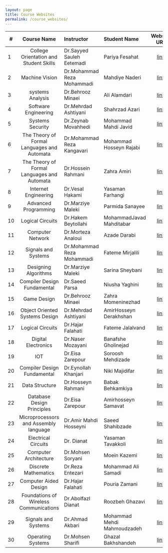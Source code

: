 ```yaml
---
layout: page
title: Course Websites
permalink: /course_websites/
---
```


| # |       Course Name                      |   Instructor     |   Student Name   | Website URL           |Email Sent|
|---|:--------------------------------------:|:-----------------|:-----------------|:---------------------:|:--------:|
| 1 | College Orientation and Student Skills |Dr.Sayyed Sauleh Eetemadi  | Pariya Fesahat            | [link](https://sauleh.github.io/co98) | - |
| 2 |            Machine Vision              |Dr.Mohammad Reza Mohammadi |Mahdiye Naderi             | [link](https://mnaderi98.github.io/Machine-Vision/) | Yes |
| 3 |           systems Analysis             |Dr.Behrooz Minaei          |Ali Alamdari               | [link](https://ali6600alamdari.github.io/course_template/) | Yes |
| 4 |         Software Engineering           |Dr.Mehrdad Ashtiyani       |Shahrzad Azari             | [link](https://shahrzadazari.github.io/software_engineering/) | Yes |
| 5 |           Systems Security             |Dr.Zeynab Movahhedi        |Mohammad Mahdi Javid       | [link](https://mahdi-javid.github.io/CSE) | Yes |
| 6 |          The Theory of Formal Languages and Automata             |Dr.Mohammad Reza Kangavari |Mohammad Hosseyn Rajabi    | [link](https://rajabi78.github.io/course_template/) | Yes |
| 7 |           The Theory of Formal Languages and Automata              |Dr.Hossein Rahmani         |Zahra Amiri                | [link](https://zahra-amiri.github.io/Automata_Theory/) | Yes |
| 8 |         Internet Engineering           |Dr.Vesal Hakami            |Yasaman Farhangi           | [link](https://yasamanfarhangi.github.io/Internet_Engineering/) | Yes|
| 9 |         Advanced Programming           |Dr.Marziye Maleki          |Parmida Sanayee            | [link](https://parmiida.github.io/ap98/) | Yes |
|10 |            Logical Circuits               |Dr.Hakem Beytollahi        |MohammadJavad Mahditabar   | [link](https://mjavadmt.github.io/lc98/) | Yes |
|11 |               Computer Network                 |Dr.Morteza Analoui         |Azade Darabi               | [link](https://azadehdarabi.github.io/Network/) | Yes |
|12 |         Signals and Systems            |Dr.Mohammad Reza Mohammadi |Fateme Mirjalili           | [link](https://fatememirjalili2000.github.io/course_template/) | Yes |
|13 |              Designing Algorithms                |Dr.Marziye Maleki          |Sarina Sheybani            | [link](https://sarina-sh.github.io/course_algorithm/) | Yes |
|14 |               Compiler Design Fundamental                 |Dr.Saeed Parsa             |Niusha Yaghini             | [link](https://niusha-yaghini.github.io/course_template/) | Yes |
|15 |              Game Design               |Dr.Behrooz Minaei          |Zahra Momeninezhad         | [link](https://zahramomeni.github.io/Game_Design/) | Yes |
|16 |    Object Oriented Systems Design      |Dr.Mehrdad Ashtiyani       |AmirHosseyn Derakhshan     | [link](https://ahderakhshan.github.io/course_template/) | Yes |
|17 |           Logical Circuits                |Dr.Hajar Falahati          |Fateme Jalalvand           | [link](https://fjalalvand.github.io/logic_circuit/) | Yes |
|18 |         Digital Electronics            |Dr.Naser Mozayani          |Banafshe Gholinejad        | [link](banafshehgholinejad802@gmail.com) | Yes |
|19 |                IOT                     |Dr.Eisa Zarepour           |Soroosh Mehdizade          | [link](https://sorooshmz.github.io/course_template/) | Yes |
|20 |              Compiler Design Fundamental                  |Dr.Eynollah Khanjari       |Niki Majidifar             | [link](https://nikimajidifard.github.io/compilers/) | Yes |
|21 |          Data Structure                |Dr.Hosseyn Rahmani         |Babak Behkamkiya           | [link](https://babakbehkamkia.github.io/course_template/) | Yes |
|22 |      Database Design Principles        |Dr.Eisa Zarepour           |Amirhosseyn Samavat        | [link](https://amirsmvt.github.io/Database/) | Yes |
|23 |             Microprocessors and Assembly language                  |Dr.Amir Mahdi Hosseyni     |Saeed Shahibzade           | [link](https://saeedshahib.github.io/course_template/) | Yes |
|24 |        Electrical Circuits             |Dr. Dianat                 |Yasaman Tavakkoli          | [link](https://yasamant.github.io/course_template/) | Yes |
|25 |       Computer Architecture            |Dr.Mohsen Soryani          |Moein Kazemi               | [link](https://moein1379.github.io/course_template/) | Yes |                  
|26 |       Discrete Mathematics             |Dr.Reza Entezari           |Mohammad Ali Samadi        | [link](https://masamadi6474.github.io/ostaddars/) | Yes |
|27 |       Computer Aided Design            |Dr.Hajar Falahati          |Pouria Zamani              | [link](https://pouria-zamani.github.io/course_template/) | Yes |
|28 |  Foundations of Wireless Communications|Dr.Abolfazl Dianat         |Roozbeh Ghazavi            | [link](https://roozbehghazavi.github.io/course_template/) | Yes |
|29 |  Signals and Systems                   |Dr.Ahmad Akbari            |Mohammad Mehdi Mahmoudzadeh| [link](https://mahmoud2560.github.io/course_template/) | Yes |
|30 |  Operating Systems                    |Dr.Mohsen Sharifi          |Ghazal Bakhshandeh         | [link](https://ghazalbn.github.io/operating_systems/) |  Yes|